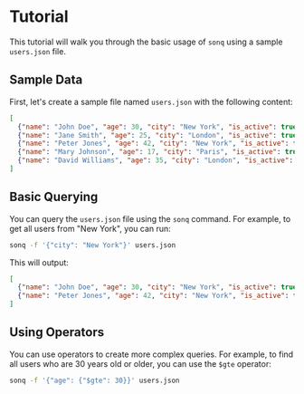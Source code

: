 # Tutorial

This tutorial will walk you through the basic usage of `sonq` using a sample `users.json` file.

## Sample Data

First, let's create a sample file named `users.json` with the following content:

```json
[
  {"name": "John Doe", "age": 30, "city": "New York", "is_active": true, "tags": ["user", "admin"]},
  {"name": "Jane Smith", "age": 25, "city": "London", "is_active": true, "tags": ["user"]},
  {"name": "Peter Jones", "age": 42, "city": "New York", "is_active": false, "tags": ["user", "editor"]},
  {"name": "Mary Johnson", "age": 17, "city": "Paris", "is_active": true, "tags": ["user"]},
  {"name": "David Williams", "age": 35, "city": "London", "is_active": false, "tags": ["user", "viewer"]}
]
```

## Basic Querying

You can query the `users.json` file using the `sonq` command. For example, to get all users from "New York", you can run:

```bash
sonq -f '{"city": "New York"}' users.json
```

This will output:

```json
[  
  {"name": "John Doe", "age": 30, "city": "New York", "is_active": true, "tags": ["user", "admin"]},
  {"name": "Peter Jones", "age": 42, "city": "New York", "is_active": false, "tags": ["user", "editor"]}
]
```

## Using Operators

You can use operators to create more complex queries. For example, to find all users who are 30 years old or older, you can use the `$gte` operator:

```bash
sonq -f '{"age": {"$gte": 30}}' users.json
```

This will output:

```json
[
  {"name": "John Doe", "age": 30, "city": "New York", "is_active": true, "tags": ["user", "admin"]},
  {"name": "Peter Jones", "age": 42, "city": "New York", "is_active": false, "tags": ["user", "editor"]},
  {"name": "David Williams", "age": 35, "city": "London", "is_active": false, "tags": ["user", "viewer"]}
]
```

## Combining Filters

You can combine multiple filters using the `$and` operator. For example, to find all active users in London:

```bash
sonq -f '{"$and": [{"is_active": true}, {"city": "London"}]}' users.json
```

This will output:

```json
[
  {"name": "Jane Smith", "age": 25, "city": "London", "is_active": true, "tags": ["user"]}
]
```

## Outputting to a File

You can save the output to a file using the `-o` option:

```bash
sonq -f '{"age": {"$gte": 30}}' users.json -o older_users.json
```

This will create a file named `older_users.json` with the query results.
